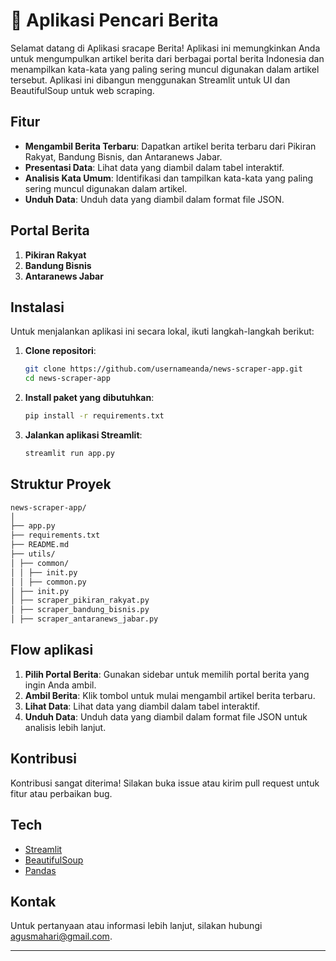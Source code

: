 # 📰 Aplikasi Pencari Berita

Selamat datang di Aplikasi sracape Berita! Aplikasi ini memungkinkan Anda untuk mengumpulkan artikel berita dari berbagai portal berita Indonesia dan menampilkan kata-kata yang paling sering muncul digunakan dalam artikel tersebut. Aplikasi ini dibangun menggunakan Streamlit untuk UI dan BeautifulSoup untuk web scraping.


## Fitur

- **Mengambil Berita Terbaru**: Dapatkan artikel berita terbaru dari Pikiran Rakyat, Bandung Bisnis, dan Antaranews Jabar.
- **Presentasi Data**: Lihat data yang diambil dalam tabel interaktif.
- **Analisis Kata Umum**: Identifikasi dan tampilkan kata-kata yang paling sering muncul digunakan dalam artikel.
- **Unduh Data**: Unduh data yang diambil dalam format file JSON.

## Portal Berita

1. **Pikiran Rakyat**
2. **Bandung Bisnis**
3. **Antaranews Jabar**

## Instalasi

Untuk menjalankan aplikasi ini secara lokal, ikuti langkah-langkah berikut:

1. **Clone repositori**:
    ```bash
    git clone https://github.com/usernameanda/news-scraper-app.git
    cd news-scraper-app
    ```

2. **Install paket yang dibutuhkan**:
    ```bash
    pip install -r requirements.txt
    ```

3. **Jalankan aplikasi Streamlit**:
    ```bash
    streamlit run app.py
    ```

## Struktur Proyek
```bash
news-scraper-app/
│
├── app.py
├── requirements.txt
├── README.md
├── utils/
│ ├── common/
│ │ ├── init.py
│ │ ├── common.py
│ ├── init.py
│ ├── scraper_pikiran_rakyat.py
│ ├── scraper_bandung_bisnis.py
│ ├── scraper_antaranews_jabar.py
```


## Flow aplikasi

1. **Pilih Portal Berita**: Gunakan sidebar untuk memilih portal berita yang ingin Anda ambil.
2. **Ambil Berita**: Klik tombol untuk mulai mengambil artikel berita terbaru.
3. **Lihat Data**: Lihat data yang diambil dalam tabel interaktif.
4. **Unduh Data**: Unduh data yang diambil dalam format file JSON untuk analisis lebih lanjut.

## Kontribusi

Kontribusi sangat diterima! Silakan buka issue atau kirim pull request untuk fitur atau perbaikan bug.

## Tech

- [Streamlit](https://streamlit.io/)
- [BeautifulSoup](https://www.crummy.com/software/BeautifulSoup/)
- [Pandas](https://pandas.pydata.org/)

## Kontak

Untuk pertanyaan atau informasi lebih lanjut, silakan hubungi [agusmahari@gmail.com](agusmahari@gmail.com).

---
